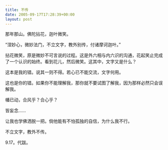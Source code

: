 ```yaml
---
title: 不传
date: 2005-09-17T17:28:39+00:00
layout: post
---
```

那年那山。佛陀拈花，迦叶微笑。

“涅妙心，微妙法门，不立文字，教外别传，付诸摩诃迦叶。”

拈花微笑，原是微妙不可言说的过程。这是外六相与内六识的沟通，花起笑止完成了一个认识的始终。看到花儿，然后微笑。这其中，文字又是什么？

这本是我的错。说其一则不得。若心已不能交流，文字何用。

这也是你的错。如果你不能理解我，那你就不要试图了解我，因为那样必然只会误解我。

幡已动，合风乎？合心乎？

皆妄念……

让我也学佛洒脱一把。倘他能有不怕孤独的自信，为什么我不行。

不立文字，教外不传。

9.17。代跋。
